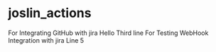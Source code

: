 # joslin_actions
For Integrating GitHub with jira
Hello Third line
For Testing WebHook Integration with jira
Line 5

